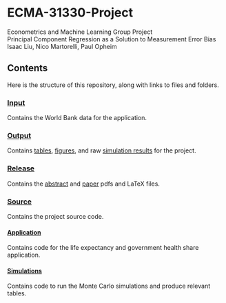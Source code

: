 # ECMA-31330-Project

Econometrics and Machine Learning Group Project  
Principal Component Regression as a Solution to Measurement Error Bias  
Isaac Liu, Nico Martorelli, Paul Opheim

## Contents

Here is the structure of this repository, along with links to files and folders.

### [Input](Input)

Contains the World Bank data for the application.

### [Output](Output)

Contains [tables](Output/Tables), [figures](Output/Figures), and raw [simulation results](Output/Sim_Results) for the project.

### [Release](Release)

Contains the [abstract](Release/Abstract.pdf) and [paper](Release/PCR_and_Measurement_Error.pdf) pdfs and LaTeX files.

### [Source](Source)

Contains the project source code.

#### [Application](Source/Application)

Contains code for the life expectancy and government health share application.

#### [Simulations](Source/Simulations)

Contains code to run the Monte Carlo simulations and produce relevant tables.
